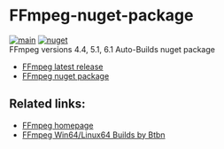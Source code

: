 # FFmpeg-nuget-package
[![main](https://github.com/Zerpico/FFmpeg-nuget-package/actions/workflows/package.yml/badge.svg)](https://github.com/Zerpico/FFmpeg-nuget-package/actions/workflows/package.yml)
[![nuget](https://img.shields.io/nuget/v/FFmpeg.runtime.svg)](https://www.nuget.org/packages/FFmpeg.runtime/)  
FFmpeg versions 4.4, 5.1, 6.1 Auto-Builds nuget package

- [FFmpeg latest release](https://github.com/Zerpico/FFmpeg-nuget-package/releases/latest)
- [FFmpeg nuget package](https://www.nuget.org/packages/FFMpeg.runtime)

## Related links:
- [FFmpeg homepage](https://ffmpeg.org/)
- [FFmpeg Win64/Linux64 Builds by Btbn](https://github.com/BtbN/FFmpeg-Builds)
